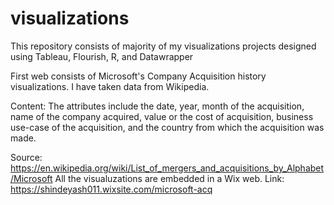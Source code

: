# visualizations
This repository consists of majority of my visualizations projects designed using Tableau, Flourish, R, and Datawrapper

First web consists of Microsoft's Company Acquisition history visualizations. I have taken data from Wikipedia.

Content: The attributes include the date, year, month of the acquisition, name of the company acquired, value or the cost of acquisition, business use-case of the acquisition, and the country from which the acquisition was made.

Source: https://en.wikipedia.org/wiki/List_of_mergers_and_acquisitions_by_Alphabet/Microsoft
All the visualuzations are embedded in a Wix web. Link: https://shindeyash011.wixsite.com/microsoft-acq



